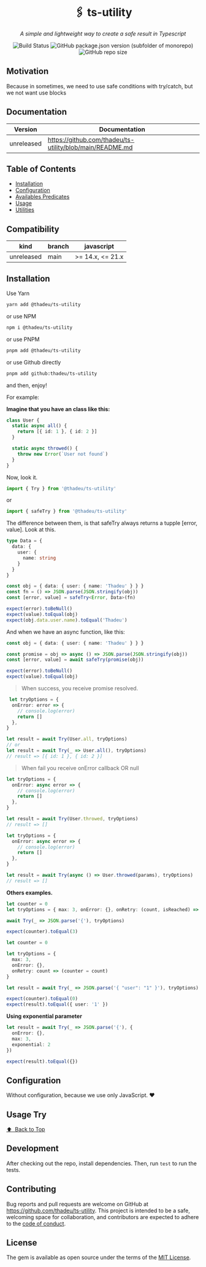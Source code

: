 <p align="center">
  <h1 align="center">🖇️ ts-utility</h1>
  <p align="center"><i>A simple and lightweight way to create a safe result in Typescript</i></p>
</p>

<p align="center">
  <img alt="Build Status" src="https://github.com/thadeu/ts-utility/actions/workflows/ci.yml/badge.svg?cacheSeconds=0">  
  <img alt="GitHub package.json version (subfolder of monorepo)" src="https://img.shields.io/github/package-json/v/thadeu/ts-utility?cacheSeconds=0">
  <img alt="GitHub repo size" src="https://img.shields.io/bundlephobia/min/%40thadeu%2Fts-utility?cacheSeconds=0">
</p>


## Motivation

Because in sometimes, we need to use safe conditions with try/catch, but we not want use blocks

## Documentation <!-- omit in toc -->

Version    | Documentation
---------- | -------------
unreleased | https://github.com/thadeu/ts-utility/blob/main/README.md

## Table of Contents <!-- omit in toc -->
  - [Installation](#installation)
  - [Configuration](#configuration)
  - [Availables Predicates](#availables-predicates)
  - [Usage](#usage)
  - [Utilities](#utilities)

## Compatibility

| kind           | branch  | javascript         |
| -------------- | ------- | ------------------ |
| unreleased     | main    | >= 14.x, <= 21.x |

## Installation

Use Yarn

```bash
yarn add @thadeu/ts-utility
```

or use NPM

```bash
npm i @thadeu/ts-utility
```

or use PNPM

```bash
pnpm add @thadeu/ts-utility
```

or use Github directly

```bash
pnpm add github:thadeu/ts-utility
```

and then, enjoy!

For example:

**Imagine that you have an class like this:**

```ts
class User {
  static async all() {
    return [{ id: 1 }, { id: 2 }]
  }

  static async throwed() {
    throw new Error(`User not found`)
  }
}
```

Now, look it.

```ts
import { Try } from '@thadeu/ts-utility'
```

or 

```ts
import { safeTry } from '@thadeu/ts-utility'
```

The difference between them, is that safeTry always returns a tupple [error, value]. Look at this.

```ts
type Data = {
  data: {
    user: {
      name: string
    }
  }
}

const obj = { data: { user: { name: 'Thadeu' } } }
const fn = () => JSON.parse(JSON.stringify(obj))
const [error, value] = safeTry<Error, Data>(fn)

expect(error).toBeNull()
expect(value).toEqual(obj)
expect(obj.data.user.name).toEqual('Thadeu')
```

And when we have an async function, like this:

```ts
const obj = { data: { user: { name: 'Thadeu' } } }

const promise = obj => async () => JSON.parse(JSON.stringify(obj))
const [error, value] = await safeTry(promise(obj))

expect(error).toBeNull()
expect(value).toEqual(obj)
```

> When success, you receive promise resolved.

```ts
 let tryOptions = {
  onError: error => {
    // console.log(error)
    return []
  },
}

let result = await Try(User.all, tryOptions)
// or
let result = await Try(_ => User.all(), tryOptions)
// result => [{ id: 1 }, { id: 2 }]
```

> When fail you receive onError callback OR null

```ts
let tryOptions = {
  onError: async error => {
    // console.log(error)
    return []
  },
}

let result = await Try(User.throwed, tryOptions)
// result => []
```

```ts
let tryOptions = {
  onError: async error => {
    // console.log(error)
    return []
  },
}

let result = await Try(async () => User.throwed(params), tryOptions)
// result => []
```

**Others examples.**

```ts
let counter = 0
let tryOptions = { max: 3, onError: {}, onRetry: (count, isReached) => (counter = count) }

await Try(_ => JSON.parse('{'), tryOptions)

expect(counter).toEqual(3)
```

```ts
let counter = 0

let tryOptions = {
  max: 3,
  onError: {},
  onRetry: count => (counter = count)
}

let result = await Try(_ => JSON.parse('{ "user": "1" }'), tryOptions)

expect(counter).toEqual(0)
expect(result).toEqual({ user: '1' })
```

**Using exponential parameter**

```ts
let result = await Try(_ => JSON.parse('{'), {
  onError: {},
  max: 3,
  exponential: 2 
})

expect(result).toEqual({})
```

## Configuration

Without configuration, because we use only JavaScript. ❤️

## Usage Try

[⬆️ &nbsp;Back to Top](#table-of-contents-)

## Development

After checking out the repo, install dependencies. Then, run `test` to run the tests.

## Contributing

Bug reports and pull requests are welcome on GitHub at https://github.com/thadeu/ts-utility. This project is intended to be a safe, welcoming space for collaboration, and contributors are expected to adhere to the [code of conduct](https://github.com/thadeu/ts-utility/blob/master/CODE_OF_CONDUCT.md).


## License

The gem is available as open source under the terms of the [MIT License](https://opensource.org/licenses/MIT).
